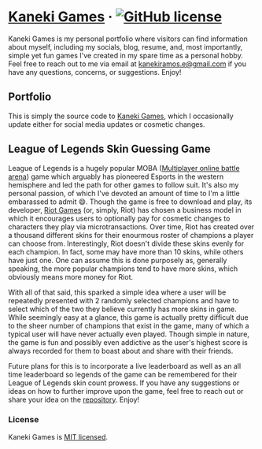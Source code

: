 # [Kaneki Games](https://kanekigames.com/) &middot; [![GitHub license](https://img.shields.io/badge/license-MIT-blue.svg)](https://github.com/Orkidz/kaneki-games/blob/master/LICENSE)

Kaneki Games is my personal portfolio where visitors can find information about myself, including my socials, blog, resume, and, most importantly, simple yet fun games I've created in my spare time as a personal hobby. Feel free to reach out to me via email at kanekiramos.e@gmail.com if you have any questions, concerns, or suggestions. Enjoy!

## Portfolio

This is simply the source code to [Kaneki Games](https://kanekigames.com/), which I occasionally update either for social media updates or cosmetic changes.

## League of Legends Skin Guessing Game

League of Legends is a hugely popular MOBA ([Multiplayer online battle arena](https://en.wikipedia.org/wiki/Multiplayer_online_battle_arena)) game which arguably has pioneered Esports in the western hemisphere and led the path for other games to follow suit. It's also my personal passion, of which I've devoted an amount of time to I'm a little embarassed to admit :smile:. Though the game is free to download and play, its developer, [Riot Games](https://en.wikipedia.org/wiki/Riot_Games) (or, simply, Riot) has chosen a business model in which it encourages users to optionally pay for cosmetic changes to characters they play via microtransactions. Over time, Riot has created over a thousand different skins for their enourmous roster of champions a player can choose from. Interestingly, Riot doesn't divide these skins evenly for each champion. In fact, some may have more than 10 skins, while others have just one. One can assume this is done purposely as, generally speaking, the more popular champions tend to have more skins, which obviously means more money for Riot.

With all of that said, this sparked a simple idea where a user will be repeatedly presented with 2 randomly selected champions and have to select which of the two they believe currently has more skins in game. While seemingly easy at a glance, this game is actually pretty difficult due to the sheer number of champions that exist in the game, many of which a typical user will have never actually even played. Though simple in nature, the game is fun and possibly even addictive as the user's highest score is always recorded for them to boast about and share with their friends.

Future plans for this is to incorporate a live leaderboard as well as an all time leaderboard so legends of the game can be remembered for their League of Legends skin count prowess. If you have any suggestions or ideas on how to further improve upon the game, feel free to reach out or share your idea on the [repository](https://github.com/Orkidz/league-of-legends-guessing-game). Enjoy!

### License

Kaneki Games is [MIT licensed](./LICENSE).
